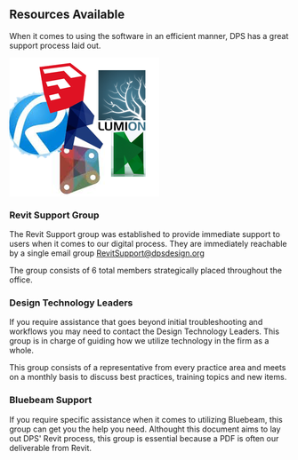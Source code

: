 ## Resources Available

When it comes to using the software in an efficient manner, DPS has a great support process laid out.

<img src ="images/1-1/00-software.png" align="middle">

### Revit Support Group

The Revit Support group was established to provide immediate support to users when it comes to our digital process. They are immediately reachable by a single email group RevitSupport@dpsdesign.org

The group consists of 6 total members strategically placed throughout the office.

### Design Technology Leaders

If you require assistance that goes beyond initial troubleshooting and workflows you may need to contact the Design Technology Leaders. This group is in charge of guiding how we utilize technology in the firm as a whole.

This group consists of a representative from every practice area and meets on a monthly basis to discuss best practices, training topics and new items.

### Bluebeam Support

If you require specific assistance when it comes to utilizing Bluebeam, this group can get you the help you need. Althought this document aims to lay out DPS' Revit process, this group is essential because a PDF is often our deliverable from Revit.
